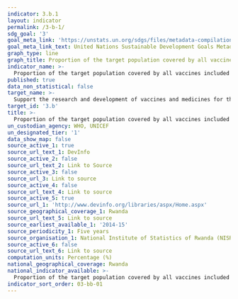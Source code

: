 ```yaml
---
indicator: 3.b.1
layout: indicator
permalink: /3-b-1/
sdg_goal: '3'
goal_meta_link: 'https://unstats.un.org/sdgs/files/metadata-compilation/Metadata-Goal-3.pdf'
goal_meta_link_text: United Nations Sustainable Development Goals Metadata (pdf 894kB)
graph_type: line
graph_title: Proportion of the target population covered by all vaccines included in their national programme
indicator_name: >-
  Proportion of the target population covered by all vaccines included in their national programme
published: true
data_non_statistical: false
target_name: >-
  Support the research and development of vaccines and medicines for the communicable and non‑communicable diseases that primarily affect developing countries, provide access to affordable essential medicines and vaccines, in accordance with the Doha Declaration on the TRIPS Agreement and Public Health, which affirms the right of developing countries to use to the full the provisions in the Agreement on Trade-Related Aspects of Intellectual Property Rights regarding flexibilities to protect public health, and, in particular, provide access to medicines for all
target_id: '3.b'
title: >-
  Proportion of the target population covered by all vaccines included in their national programme
un_custodian_agency: WHO, UNICEF
un_designated_tier: '1'
data_show_map: false
source_active_1: true
source_url_text_1: DevInfo
source_active_2: false
source_url_text_2: Link to Source
source_active_3: false
source_url_3: Link to source
source_active_4: false
source_url_text_4: Link to source
source_active_5: true
source_url_1: 'http://www.devinfo.org/libraries/aspx/Home.aspx'
source_geographical_coverage_1: Rwanda
source_url_text_5: Link to source
source_earliest_available_1: '2014-15'
source_periodicity_1: Five years
source_organisation_1: National Institute of Statistics of Rwanda (NISR)
source_active_6: false
source_url_text_6: Link to source
computation_units: Percentage (%)
national_geographical_coverage: Rwanda
national_indicator_available: >-
  Proportion of the target population covered by all vaccines included in their national programme
indicator_sort_order: 03-bb-01
---
```

